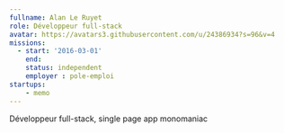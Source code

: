 ```yaml
---
fullname: Alan Le Ruyet
role: Développeur full-stack
avatar: https://avatars3.githubusercontent.com/u/24386934?s=96&v=4
missions:
  - start: '2016-03-01'
    end:
    status: independent
    employer : pole-emploi
startups:
    - memo
---
```


Développeur full-stack, single page app monomaniac
